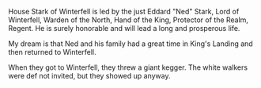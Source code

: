 House Stark of Winterfell is led by the just Eddard "Ned" Stark, Lord of
Winterfell, Warden of the North, Hand of the King, Protector of the Realm, Regent.  He is surely honorable and will lead a long and prosperous life.

My dream is that Ned and his family had a great time in King's Landing and then returned to Winterfell.

When they got to Winterfell, they threw a giant kegger.  The white walkers were def not invited, but they showed up anyway.
